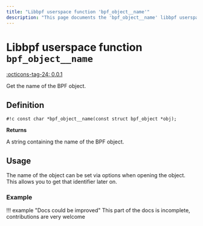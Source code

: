 ```yaml
---
title: "Libbpf userspace function 'bpf_object__name'"
description: "This page documents the 'bpf_object__name' libbpf userspace function, including its definition, usage, and examples."
---
```

# Libbpf userspace function `bpf_object__name`

<!-- [LIBBPF_TAG] -->
[:octicons-tag-24: 0.0.1](https://github.com/libbpf/libbpf/releases/tag/v0.0.1)
<!-- [/LIBBPF_TAG] -->

Get the name of the BPF object.

## Definition

`#!c const char *bpf_object__name(const struct bpf_object *obj);`

**Returns**

A string containing the name of the BPF object.

## Usage

The name of the object can be set via options when opening the object. This allows you to get that identifier later on.

### Example

!!! example "Docs could be improved"
    This part of the docs is incomplete, contributions are very welcome
